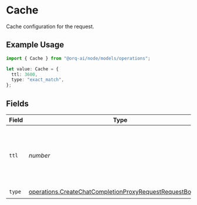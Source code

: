 # Cache

Cache configuration for the request.

## Example Usage

```typescript
import { Cache } from "@orq-ai/node/models/operations";

let value: Cache = {
  ttl: 3600,
  type: "exact_match",
};
```

## Fields

| Field                                                                                                                                    | Type                                                                                                                                     | Required                                                                                                                                 | Description                                                                                                                              | Example                                                                                                                                  |
| ---------------------------------------------------------------------------------------------------------------------------------------- | ---------------------------------------------------------------------------------------------------------------------------------------- | ---------------------------------------------------------------------------------------------------------------------------------------- | ---------------------------------------------------------------------------------------------------------------------------------------- | ---------------------------------------------------------------------------------------------------------------------------------------- |
| `ttl`                                                                                                                                    | *number*                                                                                                                                 | :heavy_minus_sign:                                                                                                                       | Time to live for cached responses in seconds. Maximum 259200 seconds (3 days).                                                           | 3600                                                                                                                                     |
| `type`                                                                                                                                   | [operations.CreateChatCompletionProxyRequestRequestBodyType](../../models/operations/createchatcompletionproxyrequestrequestbodytype.md) | :heavy_check_mark:                                                                                                                       | N/A                                                                                                                                      |                                                                                                                                          |
